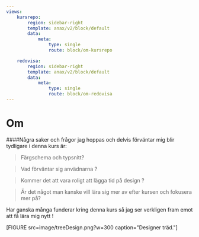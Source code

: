 ```yaml
---
views:
    kursrepo:
        region: sidebar-right
        template: anax/v2/block/default
        data:
            meta: 
                type: single
                route: block/om-kursrepo

    redovisa:
        region: sidebar-right
        template: anax/v2/block/default
        data:
            meta: 
                type: single
                route: block/om-redovisa
---
```

Om
=========================


####Några saker och frågor jag hoppas och delvis förväntar mig blir tydligare i denna kurs är:


>Färgschema och typsnitt?  

>Vad förväntar sig  anvädnarna ? 

>Kommer det att vara roligt att lägga tid på design ? 

>Är det något man kanske vill lära sig mer av efter kursen och fokusera mer på? 
 
Har ganska många funderar kring denna kurs så jag ser verkligen fram emot att få lära mig nytt !

[FIGURE src=image/treeDesign.png?w=300 caption="Designer träd."]

